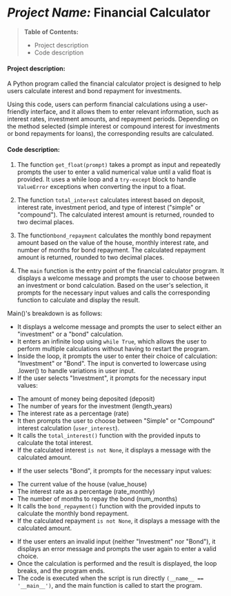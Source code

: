 # _Project Name:_ Financial Calculator

> **Table of Contents:**
>
> - Project description
> - Code description

#### Project description:

A Python program called the financial calculator project is designed to help users calculate interest and bond repayment for investments.

Using this code, users can perform financial calculations using a user-friendly interface, and it allows them to enter relevant information, such as interest rates, investment amounts, and repayment periods. Depending on the method selected (simple interest or compound interest for investments or bond repayments for loans), the corresponding results are calculated.

#### Code description:

1. The function `get_float(prompt)` takes a prompt as input and repeatedly prompts the user to enter a valid numerical value until a valid float is provided. It uses a while loop and a `try-except` block to handle `ValueError` exceptions when converting the input to a float.

2. The function `total_interest` calculates interest based on deposit, interest rate, investment period, and type of interest ("simple" or "compound"). The calculated interest amount is returned, rounded to two decimal places.

3. The function`bond_repayment` calculates the monthly bond repayment amount based on the value of the house, monthly interest rate, and number of months for bond repayment. The calculated repayment amount is returned, rounded to two decimal places.

4. The `main` function is the entry point of the financial calculator program. It displays a welcome message and prompts the user to choose between an investment or bond calculation. Based on the user's selection, it prompts for the necessary input values and calls the corresponding function to calculate and display the result.

Main()'s breakdown is as follows:

- It displays a welcome message and prompts the user to select either an "investment" or a "bond" calculation.
- It enters an infinite loop using `while True`, which allows the user to perform multiple calculations without having to restart the program.
- Inside the loop, it prompts the user to enter their choice of calculation: "Investment" or "Bond". The input is converted to lowercase using .lower() to handle variations in user input.
- If the user selects "Investment", it prompts for the necessary input values:

* The amount of money being deposited (deposit)
* The number of years for the investment (length_years)
* The interest rate as a percentage (rate)
* It then prompts the user to choose between "Simple" or "Compound" interest calculation (`user_interest`).
* It calls the `total_interest()` function with the provided inputs to calculate the total interest.
* If the calculated interest `is not None`, it displays a message with the calculated amount.

- If the user selects "Bond", it prompts for the necessary input values:

* The current value of the house (value_house)
* The interest rate as a percentage (rate_monthly)
* The number of months to repay the bond (num_months)
* It calls the `bond_repayment()` function with the provided inputs to calculate the monthly bond repayment.
* If the calculated repayment `is not None`, it displays a message with the calculated amount.

- If the user enters an invalid input (neither "Investment" nor "Bond"), it displays an error message and prompts the user again to enter a valid choice.
- Once the calculation is performed and the result is displayed, the loop breaks, and the program ends.
- The code is executed when the script is run directly `(__name__ == '__main__')`, and the main function is called to start the program.
